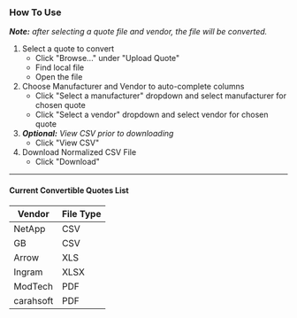 ### How To Use

_**Note:** after selecting a quote file and vendor, the file will be converted._

1.  Select a quote to convert
    * Click "Browse..." under "Upload Quote"
    * Find local file
    * Open the file
2.  Choose Manufacturer and Vendor to auto-complete columns
    * Click "Select a manufacturer" dropdown and select manufacturer for chosen quote
    * Click "Select a vendor" dropdown and select vendor for chosen quote
3.  _**Optional:** View CSV prior to downloading_
    * Click "View CSV"
4.  Download Normalized CSV File
    * Click "Download"

________________________________________________________________________________

#### Current Convertible Quotes List
Vendor | File Type
------ | -----------
NetApp | CSV
GB     | CSV
Arrow  | XLS
Ingram | XLSX
ModTech| PDF
carahsoft | PDF

